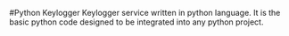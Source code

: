 #Python Keylogger
Keylogger service written in python language. It is the basic python code designed to be integrated into any python project.
